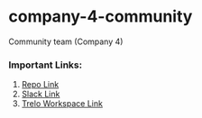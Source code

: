 # company-4-community
Community team (Company 4)

<h3>Important Links:</h3>
<ol>
<li><a href="https://github.com/mostafa-m7moud/company-4-community">Repo Link</a></li>
<li><a href="https://swe-2-pro.slack.com/">Slack Link</a></li>
<li><a href="https://github.com/mostafa-m7moud/company-4-community">Trelo Workspace Link</a></li>
</ol>
